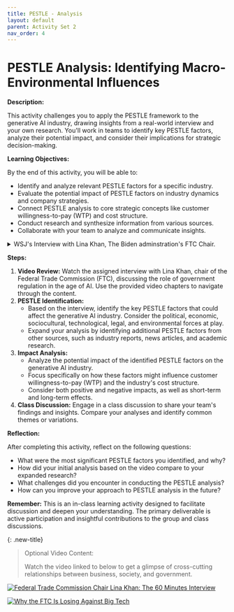 ```yaml
---
title: PESTLE - Analysis
layout: default
parent: Activity Set 2
nav_order: 4
---
```


# PESTLE Analysis: Identifying Macro-Environmental Influences

**Description:**

This activity challenges you to apply the PESTLE framework to the generative AI industry, drawing insights from a real-world interview and your own research. You'll work in teams to identify key PESTLE factors, analyze their potential impact, and consider their implications for strategic decision-making.

**Learning Objectives:**

By the end of this activity, you will be able to:

*   Identify and analyze relevant PESTLE factors for a specific industry.
*   Evaluate the potential impact of PESTLE factors on industry dynamics and company strategies.
*   Connect PESTLE analysis to core strategic concepts like customer willingness-to-pay (WTP) and cost structure.
*   Conduct research and synthesize information from various sources.
*   Collaborate with your team to analyze and communicate insights.


<details markdown="block">
<summary ><span class="text-purple-000">WSJ's Interview with Lina Khan, The Biden adminstration's FTC Chair.</span></summary>

**Description:**

The video is an interview with Lina Khan, the chair of the Federal Trade Commission (FTC), discussing the role of government regulation in the age of AI. Khan argues that the government needs to take a more active role in regulating the tech industry to prevent anti-competitive practices and protect consumers. She highlights the challenges posed by AI, such as data scraping and the potential for AI models to be used to discriminate against or exclude certain groups. Khan also discusses the FTC's efforts to address these challenges, including scrutinizing mergers and acquisitions in the tech industry and proposing rules to ban non-compete clauses.

[![FTC Chair Lina Khan on the Role of the Government, Trade and Antitrust](http://img.youtube.com/vi/3mh8Z5pcJpg/0.jpg)](http://www.youtube.com/watch?v=3mh8Z5pcJpg)

**Chapters:**
* 0:00 Introduction
* 1:05 Impact of Big Tech on Journalism
* 3:05 AI and Content Creators
* 6:05 FTC's Remedies for AI-Related Issues
* 9:05 Preventing Abuses While Encouraging Innovation
* 12:05 National Champion Argument in AI
* 15:05 Non-Compete Clauses
* 17:05 Khan's Philosophy on Free Markets and Capitalism
* 18:55 Audience Q&A
* 19:50 Copyright and AI
* 21:20 FTC's Overreach and Discussions with President Biden
* 22:45 Revamping Antitrust Legislation

</details>

**Steps:**

1.  **Video Review:** Watch the assigned interview with Lina Khan, chair of the Federal Trade Commission (FTC), discussing the role of government regulation in the age of AI. Use the provided video chapters to navigate through the content.
1.  **PESTLE Identification:**
    *   Based on the interview, identify the key PESTLE factors that could affect the generative AI industry. Consider the political, economic, sociocultural, technological, legal, and environmental forces at play.
    *   Expand your analysis by identifying additional PESTLE factors from other sources, such as industry reports, news articles, and academic research.
1.  **Impact Analysis:**
    *   Analyze the potential impact of the identified PESTLE factors on the generative AI industry.
    *   Focus specifically on how these factors might influence customer willingness-to-pay (WTP) and the industry's cost structure.
    *   Consider both positive and negative impacts, as well as short-term and long-term effects.
1.  **Class Discussion:** Engage in a class discussion to share your team's findings and insights. Compare your analyses and identify common themes or variations.

**Reflection:**

After completing this activity, reflect on the following questions:

*   What were the most significant PESTLE factors you identified, and why?
*   How did your initial analysis based on the video compare to your expanded research?
*   What challenges did you encounter in conducting the PESTLE analysis?
*   How can you improve your approach to PESTLE analysis in the future?

**Remember:** This is an in-class learning activity designed to facilitate discussion and deepen your understanding. The primary deliverable is active participation and insightful contributions to the group and class discussions.

{: .new-title}
> Optional Video Content:
>
> Watch the video linked to below to get a glimpse of cross-cutting relationships between business, society, and government. 

[![Federal Trade Commission Chair Lina Khan: The 60 Minutes Interview](http://img.youtube.com/vi/ebQtWZH3TW4/0.jpg)](http://www.youtube.com/watch?v=ebQtWZH3TW4)


[![Why the FTC Is Losing Against Big Tech](http://img.youtube.com/vi/q0_0eiN53yM/0.jpg)](http://www.youtube.com/watch?v=q0_0eiN53yM)